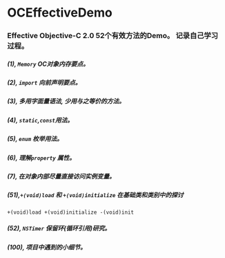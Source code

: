 # OCEffectiveDemo

### Effective Objective-C 2.0 52个有效方法的Demo。 记录自己学习过程。
##### (1), `Memory` OC对象内存要点。
##### (2), `import` 向前声明要点。
##### (3), 多用字面量语法, 少用与之等价的方法。
##### (4), `static`,`const`用法。
##### (5), `enum` 枚举用法。
##### (6), 理解`property` 属性。
##### (7), 在对象内部尽量直接访问实例变量。
##### (51),`+(void)load` 和 `+(void)initialize` 在基础类和类别中的探讨 <br>
`+(void)load +(void)initialize -(void)init`
##### (52), `NSTimer` 保留环(循环引用)研究。
##### (100), 项目中遇到的小细节。

